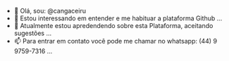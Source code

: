 - 👋 Olá, sou: @cangaceiru
- 👀 Estou interessando em entender e me habituar a plataforma Github ...
- 🌱 Atualmente estou apredendendo sobre esta Plataforma, aceitando sugestões ...
- 📫 Para entrar em contato você pode me chamar no whatsapp: (44) 9 9759-7316 ...

<!---
cangaceiru/cangaceiru is a ✨ special ✨ repository because its `README.md` (this file) appears on your GitHub profile.
You can click the Preview link to take a look at your changes.
--->
